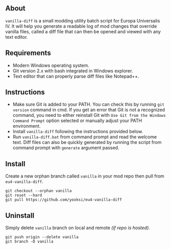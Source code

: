 ## About
`vanilla-diff` is a small modding utility batch script for Europa Universalis IV. It will help you generate a readable log of mod changes that
override vanilla files, called a diff file that can then be opened and viewed with any text editor.

## Requirements
- Modern Windows operating system.
- Git version 2.x with bash integrated in Windows explorer.
- Text editor that can properly parse diff files like Notepad++.

## Instructions
- Make sure Git is added to your PATH. You can check this by running `git version` command in cmd. If you get an error that Git is not a recognized command, you need to either reinstall Git with `Use Git from the Windows Command Prompt` option selected or manually adjust your PATH environment.
- Install `vanilla-diff` following the instructions provided below.
- Run `vanilla-diff.bat` from command prompt and read the welcome text. Diff files can also be quickly generated by running the script from command prompt with `generate` argument passed.

## Install
Create a new orphan branch called `vanilla` in your mod repo then pull from `eu4-vanilla-diff`.
```
git checkout --orphan vanilla
git reset --hard
git pull https://github.com/yooksi/eu4-vanilla-diff
```
## Uninstall
Simply delete `vanilla` branch on local and remote _(if repo is hosted)_.
```
git push origin --delete vanilla
git branch -D vanilla
```